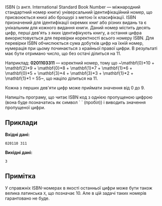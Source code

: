 ﻿ISBN (з англ. International Standard Book Number — міжнародний стандартний номер книги) універсальний ідентифікаційний номер, що присвоюється книзі або брошурі з метою їх класифікації. ISBN призначений для ідентифікації окремих книг або різних видань та є унікальним для кожного видання книги. Даний номер містить десять цифр, перші дев'ять з яких ідентифікують книгу, а остання цифра використовується для перевірки коректності всього номеру ISBN. Для перевірки ISBN обчислюється сума добутків цифр на їхній номер, нумерація при цьому починається з крайньої правої цифри. В результаті має бути отримано число, що без остачі ділиться на 11.

Наприклад: **0201103311** — коректний номер, тому що ~\mathbf{0}*10 + \mathbf{2}*9 + \mathbf{0}*8 + \mathbf{1}*7 + \mathbf{1}*6 + \mathbf{0}*5 + \mathbf{3}*4 + \mathbf{3}*3 + \mathbf{1}*2 + \mathbf{1}*1 = 55~, що націло ділиться на 11.

Кожна з перших дев'яти цифр може приймати значення від 0 до 9.

Напишіть програму, що читає ISBN код з однією пропущеною цифрою (вона буде позначатись як символ \` \` (пробіл)) і виводить значення пропущеної цифри.

## Приклади

**Вхідні дані:**
```
020110 311
```

**Вихідні дані:**
```
3
```

## Примітка
У справжніх ISBN-номерах в якості останньої цифри може бути також велика латинська `X`, що позначає 10. Але в цій задачі таких номерів гарантовано не буде.